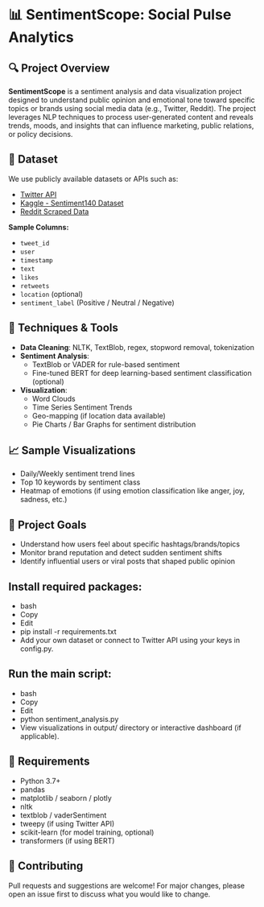 
# 📊 SentimentScope: Social Pulse Analytics

## 🔍 Project Overview

**SentimentScope** is a sentiment analysis and data visualization project designed to understand public opinion and emotional tone toward specific topics or brands using social media data (e.g., Twitter, Reddit). The project leverages NLP techniques to process user-generated content and reveals trends, moods, and insights that can influence marketing, public relations, or policy decisions.

## 📁 Dataset

We use publicly available datasets or APIs such as:

- [Twitter API](https://developer.twitter.com/)
- [Kaggle - Sentiment140 Dataset](https://www.kaggle.com/datasets/kazanova/sentiment140)
- [Reddit Scraped Data](https://www.pushshift.io/)
  
**Sample Columns:**
- `tweet_id`
- `user`
- `timestamp`
- `text`
- `likes`
- `retweets`
- `location` (optional)
- `sentiment_label` (Positive / Neutral / Negative)

## 🧠 Techniques & Tools

- **Data Cleaning**: NLTK, TextBlob, regex, stopword removal, tokenization
- **Sentiment Analysis**: 
  - TextBlob or VADER for rule-based sentiment
  - Fine-tuned BERT for deep learning-based sentiment classification (optional)
- **Visualization**: 
  - Word Clouds
  - Time Series Sentiment Trends
  - Geo-mapping (if location data available)
  - Pie Charts / Bar Graphs for sentiment distribution

## 📈 Sample Visualizations

- Daily/Weekly sentiment trend lines
- Top 10 keywords by sentiment class
- Heatmap of emotions (if using emotion classification like anger, joy, sadness, etc.)

## 🏁 Project Goals

- Understand how users feel about specific hashtags/brands/topics
- Monitor brand reputation and detect sudden sentiment shifts
- Identify influential users or viral posts that shaped public opinion


## Install required packages:

- bash
- Copy
- Edit
- pip install -r requirements.txt
- Add your own dataset or connect to Twitter API using your keys in config.py.

## Run the main script:

- bash
- Copy
- Edit
- python sentiment_analysis.py
- View visualizations in output/ directory or interactive dashboard (if applicable).

## 📌 Requirements

- Python 3.7+
- pandas
- matplotlib / seaborn / plotly
- nltk
- textblob / vaderSentiment
- tweepy (if using Twitter API)
- scikit-learn (for model training, optional)
- transformers (if using BERT)


## 🤝 Contributing
Pull requests and suggestions are welcome! For major changes, please open an issue first to discuss what you would like to change.

